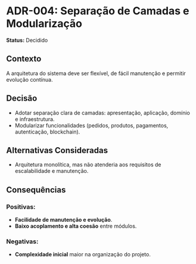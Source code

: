 # ADR-004: Separação de Camadas e Modularização

**Status:** Decidido

## Contexto
A arquitetura do sistema deve ser flexível, de fácil manutenção e permitir evolução contínua.

## Decisão
- Adotar separação clara de camadas: apresentação, aplicação, domínio e infraestrutura.
- Modularizar funcionalidades (pedidos, produtos, pagamentos, autenticação, blockchain).

## Alternativas Consideradas
- Arquitetura monolítica, mas não atenderia aos requisitos de escalabilidade e manutenção.

## Consequências
### Positivas:
- **Facilidade de manutenção e evolução**.
- **Baixo acoplamento e alta coesão** entre módulos.

### Negativas:
- **Complexidade inicial** maior na organização do projeto.